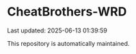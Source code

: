 # CheatBrothers-WRD

Last updated: 2025-06-13 01:39:59

This repository is automatically maintained.
